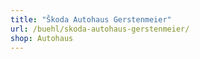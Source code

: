 ```yaml
---
title: "Škoda Autohaus Gerstenmeier"
url: /buehl/skoda-autohaus-gerstenmeier/
shop: Autohaus
---
```

